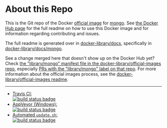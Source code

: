# About this Repo

This is the Git repo of the Docker [official image](https://docs.docker.com/docker-hub/official_repos/) for [mongo](https://registry.hub.docker.com/_/mongo/). See [the Docker Hub page](https://registry.hub.docker.com/_/mongo/) for the full readme on how to use this Docker image and for information regarding contributing and issues.

The full readme is generated over in [docker-library/docs](https://github.com/docker-library/docs), specifically in [docker-library/docs/mongo](https://github.com/docker-library/docs/tree/master/mongo).

See a change merged here that doesn't show up on the Docker Hub yet? Check [the "library/mongo" manifest file in the docker-library/official-images repo](https://github.com/docker-library/official-images/blob/master/library/mongo), especially [PRs with the "library/mongo" label on that repo](https://github.com/docker-library/official-images/labels/library%2Fmongo). For more information about the official images process, see the [docker-library/official-images readme](https://github.com/docker-library/official-images/blob/master/README.md).

---

-	[Travis CI:  
	![build status badge](https://img.shields.io/travis/docker-library/mongo/master.svg)](https://travis-ci.org/docker-library/mongo/branches)
-	[AppVeyor (Windows):  
	![build status badge](https://ci.appveyor.com/api/projects/status/github/docker-library/mongo?branch=master&svg=true)](https://ci.appveyor.com/project/docker-library/mongo)
-	[Automated `update.sh`:  
	![build status badge](https://doi-janky.infosiftr.net/job/update.sh/job/mongo/badge/icon)](https://doi-janky.infosiftr.net/job/update.sh/job/mongo)

<!-- THIS FILE IS GENERATED BY https://github.com/docker-library/docs/blob/master/generate-repo-stub-readme.sh -->

